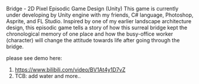 Bridge - 2D Pixel Episodic Game Design (Unity)
This game is currently under developing by Unity engine with my friends, C# language, Photoshop, Asprite, and FL Studio. Inspired by one of my earlier landscape architecture design, this episodic game tells a story of how this surreal bridge kept the chronological memory of one place and how the busy-office worker (character) will change the attitude towards life after going through the bridge. 

please see demo here:
1. https://www.bilibili.com/video/BV1At4y1D7vZ
2. TCB: add water and more..
